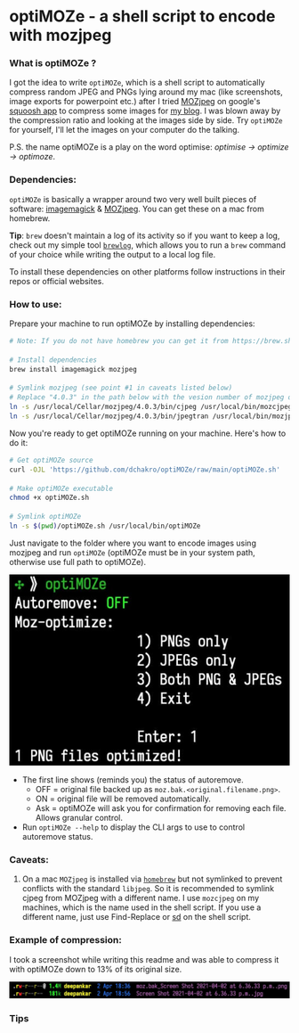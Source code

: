 # optiMOZe - a shell script to encode with mozjpeg

### What is optiMOZe ?

I got the idea to write `optiMOZe`, which is a shell script to automatically compress random JPEG and PNGs lying around my mac (like screenshots, image exports for powerpoint etc.) after I tried [MOZjpeg](https://github.com/mozilla/mozjpeg) on google's [squoosh app](https://squoosh.app) to compress some images for [my blog](https://blog.dchakro.com). I was blown away by the compression ratio and looking at the images side by side. Try `optiMOZe` for yourself, I'll let the images on your computer do the talking.

P.S. the name optiMOZe is a play on the word optimise: *optimise -> optimize -> optimoze*.

### Dependencies:

`optiMOZe` is basically a wrapper around two very well built pieces of software: [imagemagick](https://github.com/ImageMagick/ImageMagick) & [MOZjpeg](https://github.com/mozilla/mozjpeg). You can get these on a mac from homebrew.

**Tip**: `brew` doesn't maintain a log of its activity so if you want to keep a log, check out my simple tool [`brewlog`](https://github.com/dchakro/brewlog), which allows you to run a `brew` command of your choice while writing the output to a local log file.

To install these dependencies on other platforms follow instructions in their repos or official websites.

### How to use:

Prepare your machine to run optiMOZe by installing dependencies:

```sh
# Note: If you do not have homebrew you can get it from https://brew.sh

# Install dependencies
brew install imagemagick mozjpeg

# Symlink mozjpeg (see point #1 in caveats listed below)
# Replace "4.0.3" in the path below with the vesion number of mozjpeg on your system.
ln -s /usr/local/Cellar/mozjpeg/4.0.3/bin/cjpeg /usr/local/bin/mozcjpeg
ln -s /usr/local/Cellar/mozjpeg/4.0.3/bin/jpegtran /usr/local/bin/mozjpegtran
```

Now you're ready to get optiMOZe running on your machine. Here's how to do it:

```sh
# Get optiMOZe source
curl -OJL 'https://github.com/dchakro/optiMOZe/raw/main/optiMOZe.sh'

# Make optiMOZe executable
chmod +x optiMOZe.sh

# Symlink optiMOZe
ln -s $(pwd)/optiMOZe.sh /usr/local/bin/optiMOZe
```

Just navigate to the folder where you want to encode images using mozjpeg and run `optiMOZe` (optiMOZe must be in your system path, otherwise use full path to optiMOZe).

![How to run?](assets/how_to.jpg)

+ The first line shows (reminds you) the status of autoremove. 
  + OFF = original file backed up as `moz.bak.<original.filename.png>`.
  + ON = original file will be removed automatically.
  + Ask = optiMOZe will ask you for confirmation for removing each file. Allows granular control.
+ Run `optiMOZe --help` to display the CLI args to use to control autoremove status.

### Caveats:

1. On a mac `MOZjpeg` is installed via [`homebrew`]((https://brew.sh)) but not symlinked to prevent conflicts with the standard `libjpeg`. So it is recommended to symlink cjpeg from MOZjpeg with a different name. I use `mozcjpeg` on my machines, which is the name used in the shell script. If you use a different name, just use Find-Replace or [sd](https://github.com/chmln/sd) on the shell script.

### Example of compression:

I took a screenshot while writing this readme and was able to compress it with optiMOZe down to 13% of its original size.

![Compressed screenshot](assets/compression.jpg)

### Tips